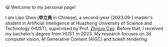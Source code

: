 😃 Welcome to my personal page!

I am Liao Shen (**申立奥** in Chinese), a second-year (2023.09-) master's student in Artificial Intelligence at Huazhong University of Science and Technology (HUST), supervised by Prof. [Zhiguo Cao](http://english.aia.hust.edu.cn/info/1030/1072.htm). Before that, I received my bachelor’s degree from HUST in 2023.  My research focuses on 3d computer vision, AI Generative Content (AIGC) and bokeh rendering. 